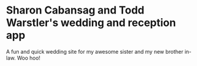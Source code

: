 Sharon Cabansag and Todd Warstler's wedding and reception app
========

A fun and quick wedding site for my awesome sister and my new brother in-law.  Woo hoo!
